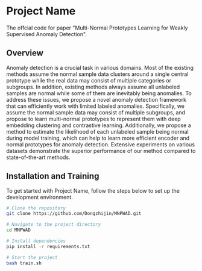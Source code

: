 # Project Name

The offcial code for paper "Multi-Normal Prototypes Learning for Weakly Supervised Anomaly Detection".

## Overview

Anomaly detection is a crucial task in various domains. Most of the existing methods assume the normal sample data clusters around a single central prototype while the real data may consist of multiple categories or subgroups. In addition, existing methods always assume all unlabeled samples are normal while some of them are inevitably being anomalies. To address these issues, we propose a novel anomaly detection framework that can efficiently work with limited labeled anomalies. Specifically, we assume the normal sample data may consist of multiple subgroups, and propose to learn multi-normal prototypes to represent them with deep embedding clustering and contrastive learning. Additionally, we propose a method to estimate the likelihood of each unlabeled sample being normal during model training, which can help to learn more efficient encoder and normal prototypes for anomaly detection. Extensive experiments on various datasets demonstrate the superior performance of our method compared to state-of-the-art methods.


## Installation and Training

To get started with Project Name, follow the steps below to set up the development environment.

```bash
# Clone the repository
git clone https://github.com/Dongzhijin/MNPWAD.git

# Navigate to the project directory
cd MNPWAD

# Install dependencies
pip install -r requirements.txt

# Start the project
bash train.sh
